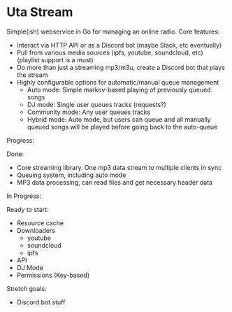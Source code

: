 # Uta Stream

Simple(ish) webservice in Go for managing an online radio.
Core features:

* Interact via HTTP API or as a Discord bot (maybe Slack, etc eventually)
* Pull from various media sources (ipfs, youtube, soundcloud, etc) (playlist support is a must)
* Do more than just a streaming mp3/m3u, create a Discord bot that plays the stream
* Highly configurable options for automatic/manual queue management
    - Auto mode: Simple markov-based playing of previously queued songs
    - DJ mode: Single user queues tracks (requests?)
    - Community mode: Any user queues tracks
    - Hybrid mode: Auto mode, but users can queue and all manually queued songs will be played before going back to the auto-queue

Progress:

Done:
* Core streaming library. One mp3 data stream to multiple clients in sync
* Queuing system, including auto mode
* MP3 data processing, can read files and get necessary header data

In Progress:

Ready to start:
* Resource cache
* Downloaders
    - youtube
    - soundcloud
    - ipfs
* API
* DJ Mode
* Permissions (Key-based)

Stretch goals:
* Discord bot stuff
